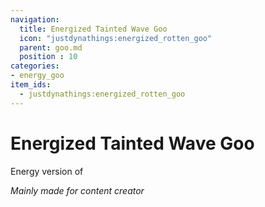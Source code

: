 ```yaml
---
navigation:
  title: Energized Tainted Wave Goo
  icon: "justdynathings:energized_rotten_goo"
  parent: goo.md
  position : 10
categories:
- energy_goo
item_ids:
  - justdynathings:energized_rotten_goo
---
```


# Energized Tainted Wave Goo

Energy version of <ItemLink id="justdynathings:rotten_goo"/>

<BlockImage id="justdynathings:energized_rotten_goo" scale="4.0"/>

*Mainly made for content creator*

<RecipeFor id="justdynathings:rotten_goo" />